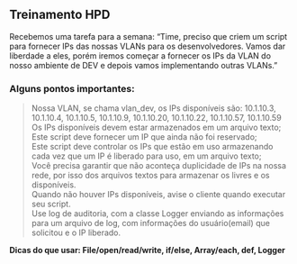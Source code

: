 ## Treinamento HPD

Recebemos uma tarefa para a semana: “Time, preciso que criem um script para fornecer IPs das nossas VLANs para os desenvolvedores.
Vamos dar liberdade a eles, porém iremos começar a fornecer os IPs da VLAN do nosso ambiente de DEV e depois vamos implementando outras VLANs.”

### Alguns pontos importantes:

> Nossa VLAN, se chama vlan_dev, os IPs disponíveis são: 10.1.10.3, 10.1.10.4, 10.1.10.5, 10.1.10.9, 10.1.10.20, 10.1.10.22, 10.1.10.57, 10.1.10.59<br>
> Os IPs disponíveis devem estar armazenados em um arquivo texto;<br>
> Este script deve fornecer um IP que ainda não foi reservado;<br>
> Este script deve controlar os IPs que estão em uso armazenando cada vez que um IP é liberado para uso, em um arquivo texto;<br>
> Você precisa garantir que não aconteça duplicidade de IPs na nossa rede, por isso dos arquivos textos para armazenar os livres e os disponíveis.<br>
> Quando não houver IPs disponíveis, avise o cliente quando executar seu script.<br>
> Use log de auditoria, com a classe Logger enviando as informações para um arquivo de log, com informações do usuário(email) que solicitou e o IP liberado.<br>

**Dicas do que usar: File/open/read/write, if/else, Array/each, def, Logger**
